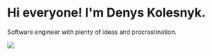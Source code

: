 # Hi everyone! I'm Denys Kolesnyk.
Software engineer with plenty of ideas and procrastination.

![](https://github-profile-trophy.vercel.app/?username=foolzoom)
